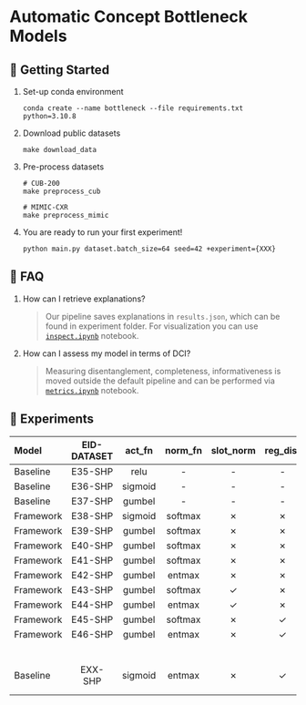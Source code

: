 # Automatic Concept Bottleneck Models

## 🚀 Getting Started
1. Set-up conda environment
    ```
    conda create --name bottleneck --file requirements.txt python=3.10.8
    ```
2. Download public datasets
    ```
    make download_data
    ```
3. Pre-process datasets
    ```
    # CUB-200
    make preprocess_cub

    # MIMIC-CXR
    make preprocess_mimic
    ```
4. You are ready to run your first experiment!
    ```
    python main.py dataset.batch_size=64 seed=42 +experiment={XXX}
    ```

## 🤔 FAQ

1. How can I retrieve explanations?
    > Our pipeline saves explanations in `results.json`, which can be found in experiment folder. For visualization you can use [`inspect.ipynb`](./autoconcept/inspect.ipynb) notebook.

2. How can I assess my model in terms of DCI?
    > Measuring disentanglement, completeness, informativeness is moved outside the default pipeline and can be performed via [`metrics.ipynb`](./autoconcept/metrics.ipynb) notebook.


## 🧬 Experiments

| Model     | EID-DATASET         | act_fn | norm_fn  | slot_norm | reg_dist | tie_loss   |  Performance (F1-score)   | Disentanglement | Completeness    | Directory      |
|:------------|:-----------:|:-----------:|:--------:|:---------:|:--------:|:----------:|:-------------:|:---------------:|:---------------:|:---------------|
| Baseline | E35-SHP | relu | - | - | - | - | X | X | X | X  |
| Baseline | E36-SHP | sigmoid | - | - | - | - | X | X | X | X  |
| Baseline | E37-SHP | gumbel | - | - | - | - | X | X | X | X  |
| Framework | E38-SHP | sigmoid | softmax | ✗ | ✗ | JS | X | X | X | X  |
| Framework | E39-SHP | gumbel | softmax | ✗ | ✗ | JS | X | X | X | X  |
| Framework | E40-SHP | gumbel | softmax | ✗ | ✗ | KL($f$, $c$) | X | X | X | X  |
| Framework | E41-SHP | gumbel | softmax | ✗ | ✗ | KL($c$, $f$) | X | X | X | X  |
| Framework | E42-SHP | gumbel | entmax | ✗ | ✗ | JS | X | X | X | X  |
| Framework | E43-SHP | gumbel | softmax | ✓ | ✗ | JS | X | X | X | X  |
| Framework | E44-SHP | gumbel | entmax | ✓ | ✗ | JS | X | X | X | X  |
| Framework | E45-SHP | gumbel | softmax | ✗ | ✓ | JS | X | X | X | X  |
| Framework | E46-SHP | gumbel | entmax | ✗ | ✓ | JS | X | X | X | X  |
|  |  |  |  |  |  |  |  |  |  | - |
| Baseline    | EXX-SHP     | sigmoid | entmax   |  ✗ | ✓ | KL (w.r.t. $c$) | 0.000 ± 0.0   | 0.000 ± 0.0     | 0.000 ± 0.0     | -              |
